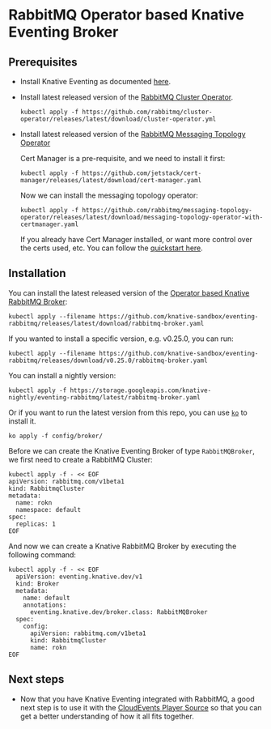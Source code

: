 # RabbitMQ Operator based Knative Eventing Broker

## Prerequisites

* Install Knative Eventing as documented [here](https://knative.dev/docs/install/).

* Install latest released version of the [RabbitMQ Cluster Operator](https://github.com/rabbitmq/cluster-operator).

    ```
    kubectl apply -f https://github.com/rabbitmq/cluster-operator/releases/latest/download/cluster-operator.yml
    ```

* Install latest released version of the [RabbitMQ Messaging Topology Operator](https://github.com/rabbitmq/messaging-topology-operator)

    Cert Manager is a pre-requisite, and we need to install it first:

    ```
    kubectl apply -f https://github.com/jetstack/cert-manager/releases/latest/download/cert-manager.yaml
    ```

    Now we can install the messaging topology operator:

    ```
    kubectl apply -f https://github.com/rabbitmq/messaging-topology-operator/releases/latest/download/messaging-topology-operator-with-certmanager.yaml
    ```

    If you already have Cert Manager installed, or want more control over the certs used, etc.
    You can follow the [quickstart here](https://github.com/rabbitmq/messaging-topology-operator#quickstart).

## Installation

You can install the latest released version of the [Operator based Knative RabbitMQ Broker](https://github.com/knative-sandbox/eventing-rabbitmq/releases/):

```shell
kubectl apply --filename https://github.com/knative-sandbox/eventing-rabbitmq/releases/latest/download/rabbitmq-broker.yaml
```

If you wanted to install a specific version, e.g. v0.25.0, you can run:

```shell
kubectl apply --filename https://github.com/knative-sandbox/eventing-rabbitmq/releases/download/v0.25.0/rabbitmq-broker.yaml
```

You can install a nightly version:

```shell
kubectl apply -f https://storage.googleapis.com/knative-nightly/eventing-rabbitmq/latest/rabbitmq-broker.yaml
```

Or if you want to run the latest version from this repo, you can use [`ko`](https://github.com/google/ko) to install it.

```
ko apply -f config/broker/
```

Before we can create the Knative Eventing Broker of type `RabbitMQBroker`, we first need to create a RabbitMQ Cluster:

```shell
kubectl apply -f - << EOF
apiVersion: rabbitmq.com/v1beta1
kind: RabbitmqCluster
metadata:
  name: rokn
  namespace: default
spec:
  replicas: 1
EOF
```

And now we can create a Knative RabbitMQ Broker by executing the following command:

```shell
kubectl apply -f - << EOF
  apiVersion: eventing.knative.dev/v1
  kind: Broker
  metadata:
    name: default
    annotations:
      eventing.knative.dev/broker.class: RabbitMQBroker
  spec:
    config:
      apiVersion: rabbitmq.com/v1beta1
      kind: RabbitmqCluster
      name: rokn
EOF
```

## Next steps

- Now that you have Knative Eventing integrated with RabbitMQ, a good next step is to use it with the [CloudEvents Player Source](https://knative.dev/docs/getting-started/first-source/) so that you can get a better understanding of how it all fits together.
